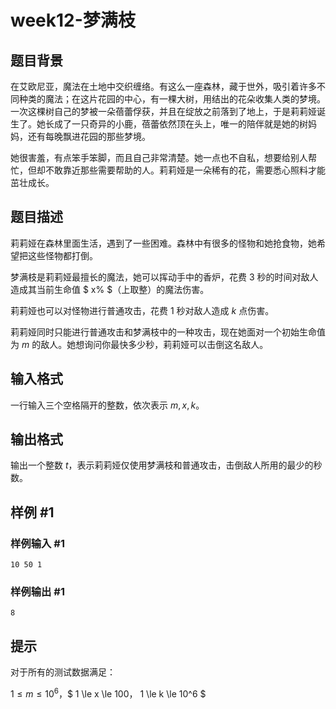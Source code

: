 # week12-梦满枝

## 题目背景

在艾欧尼亚，魔法在土地中交织缠络。有这么一座森林，藏于世外，吸引着许多不同种类的魔法；在这片花园的中心，有一棵大树，用结出的花朵收集人类的梦境。一次这棵树自己的梦被一朵蓓蕾俘获，并且在绽放之前落到了地上，于是莉莉娅诞生了。她长成了一只奇异的小鹿，蓓蕾依然顶在头上，唯一的陪伴就是她的树妈妈，还有每晚飘进花园的那些梦境。


她很害羞，有点笨手笨脚，而且自己非常清楚。她一点也不自私，想要给别人帮忙，但却不敢靠近那些需要帮助的人。莉莉娅是一朵稀有的花，需要悉心照料才能茁壮成长。

## 题目描述

莉莉娅在森林里面生活，遇到了一些困难。森林中有很多的怪物和她抢食物，她希望把这些怪物都打倒。

梦满枝是莉莉娅最擅长的魔法，她可以挥动手中的香炉，花费  $3$ 秒的时间对敌人造成其当前生命值 $ x\% $（上取整）的魔法伤害。

莉莉娅也可以对怪物进行普通攻击，花费 $1$ 秒对敌人造成 $k$ 点伤害。  

莉莉娅同时只能进行普通攻击和梦满枝中的一种攻击，现在她面对一个初始生命值为 $m$ 的敌人。她想询问你最快多少秒，莉莉娅可以击倒这名敌人。

## 输入格式

一行输入三个空格隔开的整数，依次表示 $m, x, k$。

## 输出格式

输出一个整数 $t$，表示莉莉娅仅使用梦满枝和普通攻击，击倒敌人所用的最少的秒数。

## 样例 #1

### 样例输入 #1

```
10 50 1
```

### 样例输出 #1

```
8
```

## 提示

对于所有的测试数据满足：

$1 \le m \le 10^6$，$ 1 \le x \le 100$，$ 1 \le k \le 10^6 $